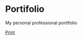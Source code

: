# Portifolio

My personal professional portifolio

[Print](https://github.com/devcastroitalo/Portifolio/blob/main/static/images/print_screen.png)
